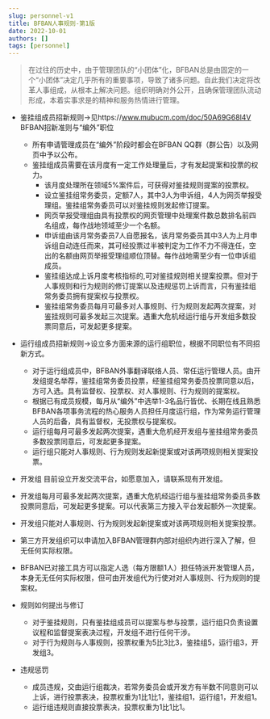 ```yaml
---
slug: personnel-v1
title: BFBAN人事规则-第1版
date: 2022-10-01
authors: []
tags: [personnel]
---
```


> 在过往的历史中，由于管理团队的“小团体”化，BFBAN总是由固定的一个“小团体”决定几乎所有的重要事项，导致了诸多问题。自此我们决定将改革人事组成，从根本上解决问题。组织明确对外公开，且确保管理团队流动形成，本着实事求是的精神和服务热情进行管理。

* 鉴挂组成员招新规则→见https://www.mubucm.com/doc/50A69G68l4V BFBAN招新准则与“编外”职位
    * 所有申请管理成员在“编外”阶段时都会在BFBAN QQ群（群公告）以及网页中予以公布。
    * 鉴挂组成员需要在该月度有一定工作处理量后，才有发起提案和投票的权力。
        * 该月度处理所在领域5%案件后，可获得对鉴挂规则提案的投票权。
        * 设立鉴挂组常务委员，定额7人，其中3人为申诉组，4人为网页举报受理组。鉴挂组常务委员可以对鉴挂规则发起修订提案。
        * 网页举报受理组由具有投票权的网页管理中处理案件数总数排名前四名组成，每作战地领域至少一个名额。
        * 申诉组由该月常务委员7人自愿报名，该月常务委员其中3人为上月申诉组自动连任而来，其可经投票过半被判定为工作不力不得连任，空出的名额由网页举报受理组顺位顶替。每作战地需至少有一位申诉组成员。
        * 鉴挂组达成上诉月度考核指标的,可对鉴挂规则相关提案投票。但对于人事规则和行为规则的修订提案以及违规惩罚上诉而言，只有鉴挂组常务委员拥有提案权与投票权。
        * 鉴挂组常务委员每月可最多对人事规则、行为规则发起两次提案，对鉴挂规则可最多发起三次提案。遇重大危机经运行组与开发组多数投票同意后，可发起更多提案。
        
* 运行组成员招新规则→设立多方面来源的运行组职位，根据不同职位有不同招新方式。
    * 对于运行组成员中，BFBAN外事翻译联络人员、常任运行管理人员。由开发组提名举荐，鉴挂组常务委员投票，经鉴挂组常务委员投票同意以后，方可入选。具有监督权、投票权、对人事规则、行为规则的提案权。
    * 根据已有成员规模，每月从“编外”中选举1-3名品行皆优、长期在线且熟悉BFBAN各项事务流程的热心服务人员担任月度运行组，作为常务运行管理人员的后备，具有监督权，无投票权与提案权。
    * 运行组每月可最多发起两次提案，遇重大危机经开发组与鉴挂组常务委员多数投票同意后，可发起更多提案。
    * 运行组只能对人事规则、行为规则发起新提案或对该两项规则相关提案投票。

* 开发组 目前设立开发交流平台，如愿意加入，请联系现有开发组。
* 开发组每月可最多发起两次提案，遇重大危机经运行组与鉴挂组常务委员多数投票同意后，可发起更多提案。可以代表第三方接入平台发起额外一次提案。
* 开发组只能对人事规则、行为规则发起新提案或对该两项规则相关提案投票。
* 第三方开发组织可以申请加入BFBAN管理群内部对组织内进行深入了解，但无任何实际权限。
* BFBAN已对接工具方可以指定人选（每方限额1人）担任特派开发管理人员，本身无无任何实际权限，但可由开发组代为行使对对人事规则、行为规则的提案权。

* 规则如何提出与修订
    * 对于鉴挂规则，只有鉴挂组成员可以提案与参与投票，运行组只负责设置议程和监督提案表决过程，开发组不进行任何干涉。
    * 对于行为规则与人事规则，投票权重为5比3比3，鉴挂组5，运行组3，开发组3。

* 违规惩罚
    * 成员违规，交由运行组裁决，若常务委员会或开发方有半数不同意则可以上诉，进行投票表决，投票权重为1比1比1，鉴挂组1，运行组1，开发组1。
    * 运行组违规则直接投票表决，投票权重为1比1比1。